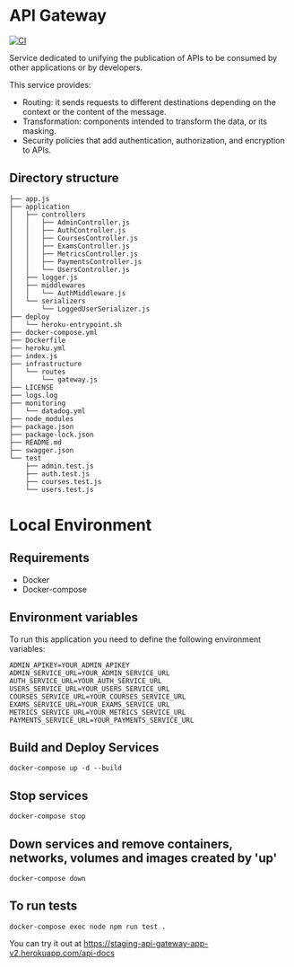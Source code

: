 # API Gateway
[![CI](https://github.com/Ubademy-G3/api.gateway/actions/workflows/test.yml/badge.svg)](https://github.com/Ubademy-G3/api.gateway/actions/workflows/test.yml)

Service dedicated to unifying the publication of APIs to be consumed by other applications or by developers.

This service provides:

* Routing: it sends requests to different destinations depending on the context or the content of the message.
* Transformation: components intended to transform the data, or its masking.
* Security policies that add authentication, authorization, and encryption to APIs.

## Directory structure

```tree
├── app.js
├── application
│   ├── controllers
│   │   ├── AdminController.js
│   │   ├── AuthController.js
│   │   ├── CoursesController.js
│   │   ├── ExamsController.js
│   │   ├── MetricsController.js
│   │   ├── PaymentsController.js
│   │   └── UsersController.js
│   ├── logger.js
│   ├── middlewares
│   │   └── AuthMiddleware.js
│   └── serializers
│       └── LoggedUserSerializer.js
├── deploy
│   └── heroku-entrypoint.sh
├── docker-compose.yml
├── Dockerfile
├── heroku.yml
├── index.js
├── infrastructure
│   └── routes
│       └── gateway.js
├── LICENSE
├── logs.log
├── monitoring
│   └── datadog.yml
├── node_modules
├── package.json
├── package-lock.json
├── README.md
├── swagger.json
└── test
    ├── admin.test.js
    ├── auth.test.js
    ├── courses.test.js
    └── users.test.js
```
# Local Environment

## Requirements 

* Docker
* Docker-compose

## Environment variables

To run this application you need to define the following environment variables:

```
ADMIN_APIKEY=YOUR_ADMIN_APIKEY
ADMIN_SERVICE_URL=YOUR_ADMIN_SERVICE_URL
AUTH_SERVICE_URL=YOUR_AUTH_SERVICE_URL
USERS_SERVICE_URL=YOUR_USERS_SERVICE_URL
COURSES_SERVICE_URL=YOUR_COURSES_SERVICE_URL
EXAMS_SERVICE_URL=YOUR_EXAMS_SERVICE_URL
METRICS_SERVICE_URL=YOUR_METRICS_SERVICE_URL
PAYMENTS_SERVICE_URL=YOUR_PAYMENTS_SERVICE_URL
```

## Build and Deploy Services

```docker-compose up -d --build```

## Stop services

```docker-compose stop```

## Down services and remove containers, networks, volumes and images created by 'up'

```docker-compose down```

## To run tests

```docker-compose exec node npm run test .```


You can try it out at <https://staging-api-gateway-app-v2.herokuapp.com/api-docs>

